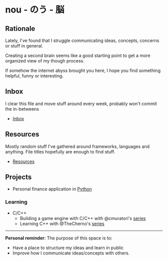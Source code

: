 # nou - のう - 脳

## Rationale

Lately, I've found that I struggle communicating ideas, concepts, concerns or
stuff in general.

Creating a second brain seems like a good starting point to get a more
organized view of my though process.

If somehow the internet abyss brought you here, I hope you find something
helpful, funny or interesting.

## Inbox

I clear this file and move stuff around every week, probably won't commit the
in-betweens

- [Inbox](./inbox.md)

## Resources

Mostly random stuff I've gathered around frameworks, languages and anything.
File titles hopefully are enough to find stuff.

- [Resources](./resources)

## Projects 

- Personal finance application in
  [Python](https://github.com/torijacarlos/kane)
	
### Learning

- C/C++
    - Building a game engine with C/C++ with @cmuratori's
      [series](https://www.youtube.com/playlist?list=PLnuhp3Xd9PYTt6svyQPyRO_AAuMWGxPzU)
    - Learning C++ with @TheCherno's
      [series](https://www.youtube.com/playlist?list=PLlrATfBNZ98dudnM48yfGUldqGD0S4FFb)

-------------------

**Personal reminder**: The purpose of this space is to:

- Have a place to structure my ideas and learn in public
- Improve how I communicate ideas/concepts with others.
